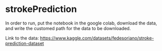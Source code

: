 # strokePrediction

In order to run, put the notebook in the google colab, download the data, and write the customed path for the data to be downloaded.


Link to the data:
https://www.kaggle.com/datasets/fedesoriano/stroke-prediction-dataset
